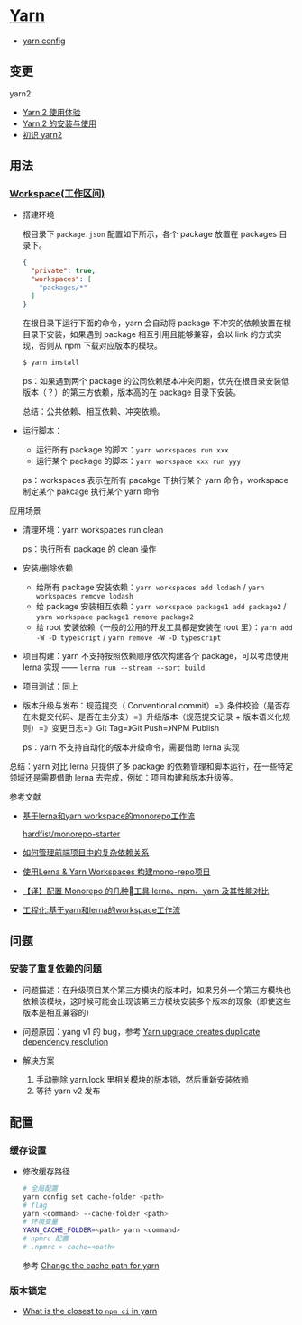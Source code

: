 # [Yarn](https://yarnpkg.com/)

- [yarn config](https://yarnpkg.com/en/docs/cli/config/)

## 变更

yarn2

- [Yarn 2 使用体验](https://ocavue.com/yarn-2-first-impression-zh/)
- [Yarn 2 的安装与使用](https://liuwenzhuang.github.io/2020/08/07/Yarn2-install-and-usage.html)
- [初识 yarn2](https://segmentfault.com/a/1190000023215360)

## 用法

### [Workspace(工作区间)](https://classic.yarnpkg.com/en/docs/workspaces/)

- 搭建环境

    根目录下 `package.json` 配置如下所示，各个 package 放置在 packages 目录下。

    ```json
    {
      "private": true,
      "workspaces": [
        "packages/*"
      ]
    }
    ```

    在根目录下运行下面的命令，yarn 会自动将 package 不冲突的依赖放置在根目录下安装，如果遇到 package 相互引用且能够兼容，会以 link 的方式实现，否则从 npm 下载对应版本的模块。

    ```sh
    $ yarn install
    ```

    ps：如果遇到两个 package 的公同依赖版本冲突问题，优先在根目录安装低版本（？）的第三方依赖，版本高的在 package 目录下安装。

    总结：公共依赖、相互依赖、冲突依赖。

- 运行脚本：

    - 运行所有 package 的脚本：`yarn workspaces run xxx`
    - 运行某个 package 的脚本：`yarn workspace xxx run yyy`

    ps：workspaces 表示在所有 pacakge 下执行某个 yarn 命令，workspace 制定某个 pakcage 执行某个 yarn 命令

应用场景

- 清理环境：yarn workspaces run clean

    ps：执行所有 package 的 clean 操作

- 安装/删除依赖

    - 给所有 package 安装依赖：`yarn workspaces add lodash` / `yarn workspaces remove lodash`
    - 给 package 安装相互依赖：`yarn workspace package1 add package2` / `yarn workspace package1 remove package2`
    - 给 root 安装依赖（一般的公用的开发工具都是安装在 root 里）：`yarn add -W -D typescript` / `yarn remove -W -D typescript`

- 项目构建：yarn 不支持按照依赖顺序依次构建各个 package，可以考虑使用 lerna 实现 —— `lerna run --stream --sort build`
- 项目测试：同上
- 版本升级与发布：规范提交（ Conventional commit）=》条件校验（是否存在未提交代码、是否在主分支）=》升级版本（规范提交记录 + 版本语义化规则）=》变更日志=》Git Tag=》Git Push=》NPM Publish

    ps：yarn 不支持自动化的版本升级命令，需要借助 lerna 实现

总结：yarn 对比 lerna 只提供了多 package 的依赖管理和脚本运行，在一些特定领域还是需要借助 lerna 去完成，例如：项目构建和版本升级等。

参考文献

- [基于lerna和yarn workspace的monorepo工作流](https://zhuanlan.zhihu.com/p/71385053)

    [hardfist/monorepo-starter](https://github.com/hardfist/monorepo-starter)

- [如何管理前端项目中的复杂依赖关系](https://zhuanlan.zhihu.com/p/53112563)
- [使用Lerna & Yarn Workspaces 构建mono-repo项目](https://zhuanlan.zhihu.com/p/108118011)
- [【译】配置 Monorepo 的几种工具 lerna、npm、yarn 及其性能对比](https://zhuanlan.zhihu.com/p/350317373)
- [工程化:基于yarn和lerna的workspace工作流](https://blog.staleclosure.com/monorepo-yarn-workspace/)

## 问题

### 安装了重复依赖的问题

- 问题描述：在升级项目某个第三方模块的版本时，如果另外一个第三方模块也依赖该模块，这时候可能会出现该第三方模块安装多个版本的现象（即使这些版本是相互兼容的）
- 问题原因：yang v1 的 bug，参考 [Yarn upgrade creates duplicate dependency resolution](https://github.com/yarnpkg/yarn/issues/3967)
- 解决方案

    1. 手动删除 yarn.lock 里相关模块的版本锁，然后重新安装依赖
    2. 等待 yarn v2 发布

## 配置

### 缓存设置


- 修改缓存路径

    ```bash
    # 全局配置
    yarn config set cache-folder <path>
    # flag
    yarn <command> --cache-folder <path>
    # 环境变量
    YARN_CACHE_FOLDER=<path> yarn <command>
    # npmrc 配置
    # .npmrc > cache=<path>
    ```

    参考 [Change the cache path for yarn](https://classic.yarnpkg.com/en/docs/cli/cache#toc-change-the-cache-path-for-yarn)

### 版本锁定

- [What is the closest to `npm ci` in yarn](https://stackoverflow.com/questions/58482655/what-is-the-closest-to-npm-ci-in-yarn)

